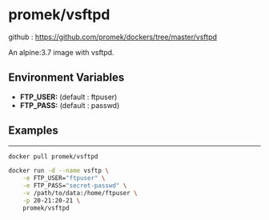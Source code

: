 # promek/vsftpd

github : https://github.com/promek/dockers/tree/master/vsftpd

An alpine:3.7 image with vsftpd. 

## Environment Variables

* **FTP_USER:** (default : ftpuser)
* **FTP_PASS:** (default : passwd)

## Examples

-----------------------
```bash
docker pull promek/vsftpd

docker run -d --name vsftp \
    -e FTP_USER="ftpuser" \
    -e FTP_PASS="secret-passwd" \
    -v /path/to/data:/home/ftpuser \
    -p 20-21:20-21 \
    promek/vsftpd
```
